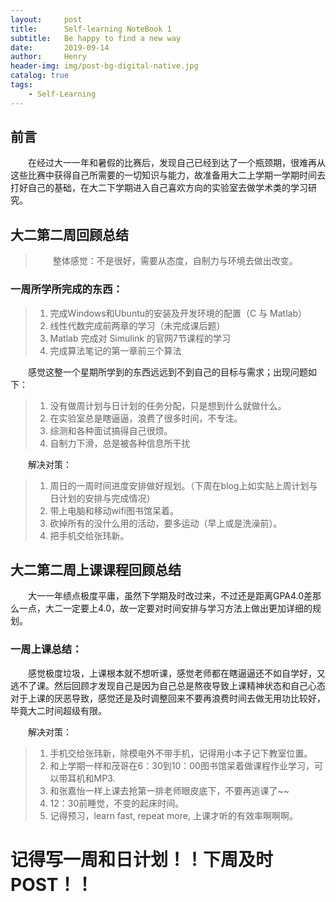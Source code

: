 ```yaml
---
layout:     post
title:      Self-learning NoteBook 1
subtitle:   Be happy to find a new way
date:       2019-09-14
author:     Henry
header-img: img/post-bg-digital-native.jpg
catalog: true
tags:
    - Self-Learning
---
```


## 前言

&emsp;&emsp;在经过大一一年和暑假的比赛后，发现自己已经到达了一个瓶颈期，很难再从这些比赛中获得自己所需要的一切知识与能力，故准备用大二上学期一学期时间去打好自己的基础，在大二下学期进入自己喜欢方向的实验室去做学术类的学习研究。

## 大二第二周回顾总结

>&emsp;&emsp;整体感觉：不是很好，需要从态度，自制力与环境去做出改变。

### 一周所学所完成的东西：
>1. 完成Windows和Ubuntu的安装及开发环境的配置（C 与 Matlab）
>2. 线性代数完成前两章的学习（未完成课后题）
>3. Matlab 完成对 Simulink 的官网7节课程的学习
>4. 完成算法笔记的第一章前三个算法

&emsp;&emsp;感觉这整一个星期所学到的东西远远到不到自己的目标与需求；出现问题如下：
>1. 没有做周计划与日计划的任务分配，只是想到什么就做什么。
>2. 在实验室总是瞎逼逼，浪费了很多时间，不专注。
>3. 综测和各种面试搞得自己很烦。
>4. 自制力下滑，总是被各种信息所干扰

&emsp;&emsp;解决对策：
>1. 周日的一周时间进度安排做好规划。（下周在blog上如实贴上周计划与日计划的安排与完成情况）
>2. 带上电脑和移动wifi图书馆呆着。
>3. 砍掉所有的没什么用的活动，要多运动（早上或是洗澡前）。
>4. 把手机交给张玮新。

## 大二第二周上课课程回顾总结
&emsp;&emsp;大一一年绩点极度平庸，虽然下学期及时改过来，不过还是距离GPA4.0差那么一点，大二一定要上4.0，故一定要对时间安排与学习方法上做出更加详细的规划。
### 一周上课总结：
&emsp;&emsp;感觉极度垃圾，上课根本就不想听课，感觉老师都在瞎逼逼还不如自学好，又逃不了课。然后回顾才发现自己是因为自己总是熬夜导致上课精神状态和自己心态对于上课的厌恶导致，感觉还是及时调整回来不要再浪费时间去做无用功比较好，毕竟大二时间超级有限。

&emsp;&emsp;解决对策：
>1. 手机交给张玮新，除模电外不带手机，记得用小本子记下教室位置。
>2. 和上学期一样和茂哥在6：30到10：00图书馆呆着做课程作业学习，可以带耳机和MP3.
>3. 和张嘉怡一样上课去抢第一排老师眼皮底下，不要再逃课了~~
>4. 12：30前睡觉，不变的起床时间。
>5. 记得预习，learn fast, repeat more, 上课才听的有效率啊啊啊。

# 记得写一周和日计划！！下周及时POST！！

